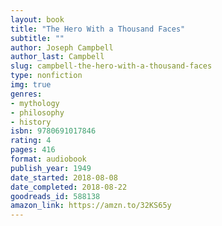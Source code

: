```yaml
---
layout: book
title: "The Hero With a Thousand Faces"
subtitle: ""
author: Joseph Campbell
author_last: Campbell
slug: campbell-the-hero-with-a-thousand-faces
type: nonfiction
img: true
genres:
- mythology
- philosophy
- history
isbn: 9780691017846
rating: 4
pages: 416
format: audiobook
publish_year: 1949
date_started: 2018-08-08
date_completed: 2018-08-22
goodreads_id: 588138
amazon_link: https://amzn.to/32KS65y
---
```

